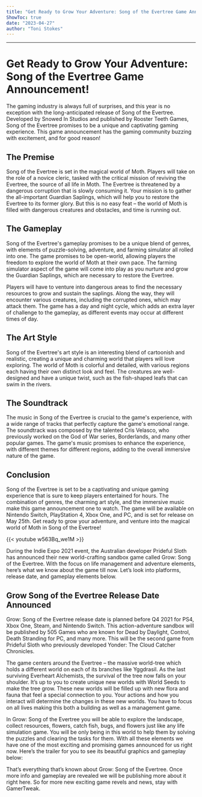 ```yaml
---
title: "Get Ready to Grow Your Adventure: Song of the Evertree Game Announcement!"
ShowToc: true 
date: "2023-04-27"
author: "Toni Stokes"
---
```

*****
# Get Ready to Grow Your Adventure: Song of the Evertree Game Announcement!

The gaming industry is always full of surprises, and this year is no exception with the long-anticipated release of Song of the Evertree. Developed by Snowed In Studios and published by Rooster Teeth Games, Song of the Evertree promises to be a unique and captivating gaming experience. This game announcement has the gaming community buzzing with excitement, and for good reason!

## The Premise

Song of the Evertree is set in the magical world of Moth. Players will take on the role of a novice cleric, tasked with the critical mission of reviving the Evertree, the source of all life in Moth. The Evertree is threatened by a dangerous corruption that is slowly consuming it. Your mission is to gather the all-important Guardian Saplings, which will help you to restore the Evertree to its former glory. But this is no easy feat – the world of Moth is filled with dangerous creatures and obstacles, and time is running out.

## The Gameplay

Song of the Evertree's gameplay promises to be a unique blend of genres, with elements of puzzle-solving, adventure, and farming simulator all rolled into one. The game promises to be open-world, allowing players the freedom to explore the world of Moth at their own pace. The farming simulator aspect of the game will come into play as you nurture and grow the Guardian Saplings, which are necessary to restore the Evertree.

Players will have to venture into dangerous areas to find the necessary resources to grow and sustain the saplings. Along the way, they will encounter various creatures, including the corrupted ones, which may attack them. The game has a day and night cycle, which adds an extra layer of challenge to the gameplay, as different events may occur at different times of day.

## The Art Style

Song of the Evertree's art style is an interesting blend of cartoonish and realistic, creating a unique and charming world that players will love exploring. The world of Moth is colorful and detailed, with various regions each having their own distinct look and feel. The creatures are well-designed and have a unique twist, such as the fish-shaped leafs that can swim in the rivers.

## The Soundtrack

The music in Song of the Evertree is crucial to the game's experience, with a wide range of tracks that perfectly capture the game's emotional range. The soundtrack was composed by the talented Cris Velasco, who previously worked on the God of War series, Borderlands, and many other popular games. The game's music promises to enhance the experience, with different themes for different regions, adding to the overall immersive nature of the game.

## Conclusion

Song of the Evertree is set to be a captivating and unique gaming experience that is sure to keep players entertained for hours. The combination of genres, the charming art style, and the immersive music make this game announcement one to watch. The game will be available on Nintendo Switch, PlayStation 4, Xbox One, and PC, and is set for release on May 25th. Get ready to grow your adventure, and venture into the magical world of Moth in Song of the Evertree!

{{< youtube w563Bq_we1M >}} 



During the Indie Expo 2021 event, the Australian developer Prideful Sloth has announced their new world-crafting sandbox game called Grow: Song of the Evertree. With the focus on life management and adventure elements, here’s what we know about the game till now. Let’s look into platforms, release date, and gameplay elements below.
 
## Grow Song of the Evertree Release Date Announced
 
Grow: Song of the Evertree release date is planned before Q4 2021 for PS4, Xbox One, Steam, and Nintendo Switch. This action-adventure sandbox will be published by 505 Games who are known for Dead by Daylight, Control, Death Stranding for PC, and many more. This will be the second game from Prideful Sloth who previously developed Yonder: The Cloud Catcher Chronicles.
 

 
The game centers around the Evertree – the massive world-tree which holds a different world on each of its branches like Yggdrasil. As the last surviving Everheart Alchemists, the survival of the tree now falls on your shoulder. It’s up to you to create unique new worlds with World Seeds to make the tree grow. These new worlds will be filled up with new flora and fauna that feel a special connection to you. Your actions and how you interact will determine the changes in these new worlds. You have to focus on all lives making this both a building as well as a management game.
 
In Grow: Song of the Evertree you will be able to explore the landscape, collect resources, flowers, catch fish, bugs, and flowers just like any life simulation game. You will be only being in this world to help them by solving the puzzles and clearing the tasks for them. With all these elements we have one of the most exciting and promising games announced for us right now. Here’s the trailer for you to see its beautiful graphics and gameplay below:
 
That’s everything that’s known about Grow: Song of the Evertree. Once more info and gameplay are revealed we will be publishing more about it right here. So for more new exciting game revels and news, stay with GamerTweak.





